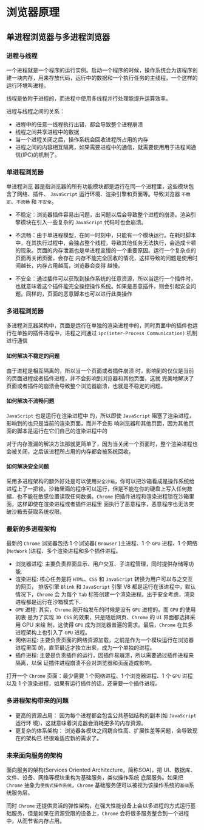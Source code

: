 # 浏览器原理

## 单进程浏览器与多进程浏览器

### 进程与线程

一个进程就是一个程序的运行实例。启动一个程序的时候，操作系统会为该程序创建一块内存，用来存放代码，运行中的数据和一个执行任务的主线程，一个这样的运行环境叫进程。

线程是依附于进程的，而进程中使用多线程并行处理能提升运算效率。

进程与线程之间的关系：

- 进程中的任意一线程执行出错，都会导致整个进程崩溃
- 线程之间共享进程中的数据
- 当一个进程关闭之后，操作系统会回收进程所占用的内存
- 进程之间的内容相互隔离，如果需要进程中的通信，就需要使用用于进程间通信(IPC)的机制了。

### 单进程浏览器

单进程浏览 器是指浏览器的所有功能模块都是运行在同一个进程里，这些模块包含了网络、插件、 `JavaScript` 运行环境、渲染引擎和页面等。导致浏览器 `不稳定`、`不流畅` 和 `不安全`。

- 不稳定：浏览器插件容易出问题，出问题以后会导致整个进程的崩溃。渲染引擎模块在引入一些复杂的 `JavaScript` 代码时也会崩溃。

- 不流畅：由于单进程模型，在同一时刻中，只能有一个模块运行。在耗时脚本中，在其执行过程中，会独占整个线程，导致其他任务无法执行，会造成卡顿的现象。页面的内存泄漏也是单进程变慢的一个重要原因。运行一个复杂点的页面再关闭页面，会存在 内存不能完全回收的情况，这样导致的问题是使用时间越长，内存占用越高，浏览器会变得 越慢。

- 不安全：通过插件可以获取到操作系统的任意资源，所以当运行一个插件时，也就意味着这个插件能完全操控操作系统。如果是恶意插件，则会引起安全问题。同样的，页面的恶意脚本也可以进行此类操作

### 多进程浏览器

多进程浏览器架构中，页面是运行在单独的渲染进程中的，同时页面中的插件也运行在单独的插件进程中，进程之间通过 `ipc(inter-Process Communication)` 机制进行通信

#### 如何解决不稳定的问题

由于进程是相互隔离的，所以当一个页面或者插件崩溃 时，影响到的仅仅是当前的页面进程或者插件进程，并不会影响到浏览器和其他页面，这就 完美地解决了页面或者插件的崩溃会导致整个浏览器崩溃，也就是不稳定的问题。

#### 如何解决不流畅问题

`JavaScript` 也是运行在渲染进程中 的，所以即使 `JavaScript` 阻塞了渲染进程，影响到的也只是当前的渲染页面，而并不会影 响浏览器和其他页面，因为其他页面的脚本是运行在它们自己的渲染进程中的

对于内存泄漏的解决方法那就更简单了，因为当关闭一个页面时，整个渲染进程也会被关闭，之后该进程所占用的内存都会被系统回收。

#### 如何解决安全问题

采用多进程架构的额外好处是可以使用`安全沙箱`，你可以把沙箱看成是操作系统给进程上了一把锁，沙箱里面的程序可以运行，但是不能在你的硬盘上写入任何数据，也不能在敏感位置读取任何数据。`Chrome` 把插件进程和渲染进程锁在沙箱里面，这样即使在渲染进程或者插件进程里 面执行了恶意程序，恶意程序也无法突破沙箱去获取系统权限。

### 最新的多进程架构

最新的 `Chrome` 浏览器包括:1 个浏览器( `Browser` )主进程、1 个 `GPU` 进程、1 个网络 (`NetWork` )进程、多个渲染进程和多个插件进程。

- 浏览器进程: 主要负责界面显示、用户交互、子进程管理，同时提供存储等功能.
- 渲染进程: 核心任务是将 `HTML`、`CSS` 和 `JavaScript` 转换为用户可以与之交互的网页， 排版引擎 `Blink` 和 `JavaScript` 引擎 V8 都是运行在该进程中，默认情况下，`Chrome` 会 为每个 `Tab` 标签创建一个渲染进程。出于安全考虑，渲染进程都是运行在沙箱模式下.
- `GPU` 进程: 其实，`Chrome` 刚开始发布的时候是没有 `GPU` 进程的。而 `GPU` 的使用初衷 是为了实现 `3D CSS` 的效果，只是随后网页、`Chrome` 的 `UI` 界面都选择采用 GPU 来绘 制，这使得 `GPU` 成为浏览器普遍的需求。最后，`Chrome` 在其多进程架构上也引入了 `GPU` 进程。
- 网络进程: 主要负责页面的网络资源加载，之前是作为一个模块运行在浏览器进程里面 的，直至最近才独立出来，成为一个单独的进程。
- 插件进程: 主要是负责插件的运行，因插件易崩溃，所以需要通过插件进程来隔离，以保 证插件进程崩溃不会对浏览器和页面造成影响。

打开一个 `Chrome` 页面：最少需要 1 个网络进程、1 个浏览器进程、1 个 `GPU` 进程以及 1 个渲染进程，如果有运行插件的话，还需要一个插件进程。

### 多进程架构带来的问题

- 更高的资源占用： 因为每个进程都会包含公共基础结构的副本(如 `JavaScript` 运行环 境)，这就意味着浏览器会消耗更多的内存资源。
- 更复杂的体系架构： 浏览器各模块之间耦合性高、扩展性差等问题，会导致现在的架构已 经很难适应新的需求了。

### 未来面向服务的架构

面向服务的架构(Services Oriented Architecture，简称SOA)，把 UI、数据库、文件、设备、网络等模块重构为基础服务，类似操作系统 底层服务。如果把 `Chrome` 抽象为`便携式操作系统`，`Chrome` 基础服务便可以被视为该操作系统的`基础`系统服务层。

同时 `Chrome` 还提供灵活的弹性架构，在强大性能设备上会以多进程的方式运行基础服务，但是如果在资源受限的设备上，`Chrome` 会将很多服务整合到一个进程中，从而节省内存占用。
